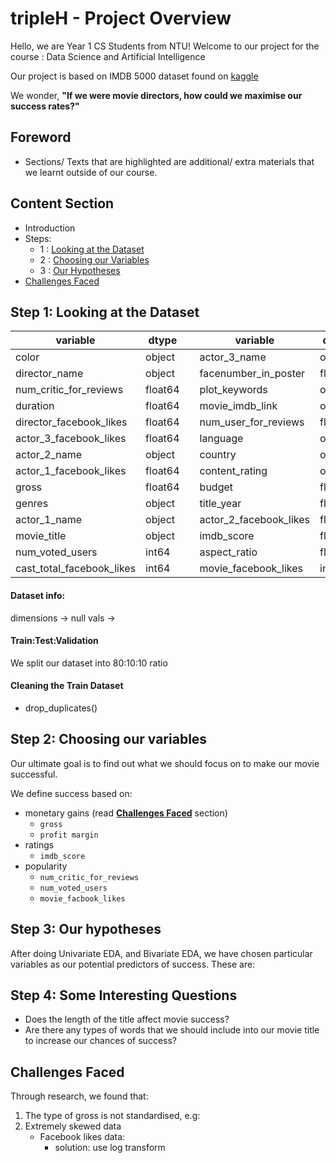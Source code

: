 # tripleH - Project Overview


Hello, we are Year 1 CS Students from NTU! Welcome to our project for the course : Data Science and Artificial Intelligence 

Our project is based on IMDB 5000 dataset found on [kaggle](https://www.kaggle.com/datasets/carolzhangdc/imdb-5000-movie-dataset)

We wonder, **"If we were movie directors, how could we maximise our success rates?"**

## Foreword
- Sections/ Texts that are highlighted are additional/ extra materials that we learnt outside of our course. 


## Content Section 
- Introduction 
- Steps: 
  - 1 :  [Looking at the Dataset](#step-1-looking-at-the-dataset)
  - 2 : [Choosing our Variables](#step-2-choosing-our-variables)
  - 3 : [Our Hypotheses](#step-3-our-hypotheses)
- [Challenges Faced](#challenges-faced)

## Step 1: Looking at the Dataset
|variable|dtype||variable|dtype|
|---|---|---|---|---|
|color|object||actor\_3_name|object|
|director\_name|object||facenumber\_in_poster|float64|
|num\_critic_for_reviews|float64||plot\_keywords|object|
|duration|float64||movie\_imdb_link|object|
|director\_facebook_likes|float64||num\_user_for_reviews|float64|
|actor\_3_facebook_likes|float64||language|object|
|actor\_2_name|object||country|object|
|actor\_1_facebook_likes|float64||content\_rating|object|
|gross|float64||budget|float64|
|genres|object||title\_year|float64|
|actor\_1_name|object||actor\_2_facebook_likes|float64|
|movie\_title|object||imdb\_score|float64|
|num\_voted_users|int64||aspect\_ratio|float64|
|cast\_total_facebook_likes|int64||movie\_facebook_likes|int64|

  #### Dataset info: 
  dimensions ->
  null vals -> 


  #### Train:Test:Validation 
  We split our dataset into 80:10:10 ratio 
  
  
  #### Cleaning the Train Dataset
  - drop_duplicates()


## Step 2: Choosing our variables 

Our ultimate goal is to find out what we should focus on to make our movie successful.

We define success based on: 
- monetary gains (read [**Challenges Faced**](#challenges-faced) section)
   - `gross`
   - `profit margin` 
- ratings 
   - `imdb_score`
- popularity
   - `num_critic_for_reviews`
   - `num_voted_users`
   - `movie_facbook_likes`


## Step 3: Our hypotheses 
After doing Univariate EDA, and Bivariate EDA, we have chosen particular variables as our potential predictors of success. These are: 


## Step 4: Some Interesting Questions 
- Does the length of the title affect movie success? 
- Are there any types of words that we should include into our movie title to increase our chances of success? 


## Challenges Faced 
Through research, we found that:
1. The type of gross is not standardised, e.g: 
2. Extremely skewed data
   - Facebook likes data:
     - solution: use log transform 
   





